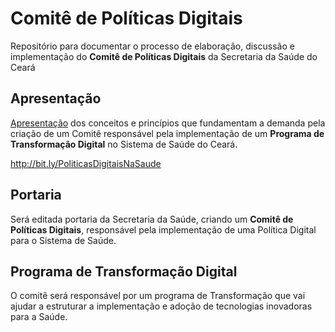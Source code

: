 # Comitê de Políticas Digitais
Repositório para documentar o processo de elaboração, discussão e implementação do **Comitê de Políticas Digitais** da Secretaria da Saúde do Ceará


## Apresentação
[Apresentação](bit.ly/PoliticasDigitaisNaSaude) dos conceitos e princípios que fundamentam a demanda pela criação de um Comitê responsável pela implementação de um **Programa de Transformação Digital** no Sistema de Saúde do Ceará.

http://bit.ly/PoliticasDigitaisNaSaude


## Portaria
Será editada portaria da Secretaria da Saúde, criando um **Comitê de Políticas Digitais**, responsável pela implementação de uma Política Digital para o Sistema de Saúde.


## Programa de Transformação Digital
O comitê será responsável por um programa de Transformação que vai ajudar a estruturar a implementação e adoção de tecnologias inovadoras para a Saúde.
